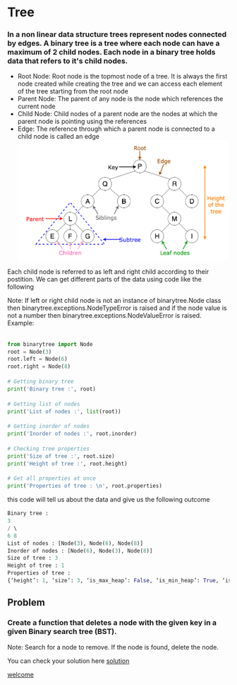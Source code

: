 # Tree

### In a non linear data structure trees represent nodes connected by edges. A binary tree is a tree where each node can have a maximum of 2 child nodes. Each node in a binary tree holds data that refers to it's child nodes. 
* Root Node: Root node is the topmost node of a tree. It is always the first node created while creating the tree and we can access each element of the tree starting from the root node
* Parent Node: The parent of any node is the node which references the current node
* Child Node: Child nodes of a parent node are the nodes at which the parent node is pointing using the references
* Edge: The reference through which a parent node is connected to a child node is called an edge
![guess_design](tree.png)

Each child node is referred to as left and right child according to their postition. We can get different parts of the data using code like the following

 Note: If left or right child node is not an instance of binarytree.Node class then binarytree.exceptions.NodeTypeError is raised and if the node value is not a number then binarytree.exceptions.NodeValueError is raised.
Example:
```python

from binarytree import Node
root = Node(3)
root.left = Node(6)
root.right = Node(8)
 
# Getting binary tree
print('Binary tree :', root)
 
# Getting list of nodes
print('List of nodes :', list(root))
 
# Getting inorder of nodes
print('Inorder of nodes :', root.inorder)
 
# Checking tree properties
print('Size of tree :', root.size)
print('Height of tree :', root.height)
 
# Get all properties at once
print('Properties of tree : \n', root.properties)
```
this code will tell us about the data and give us the following outcome
```python
Binary tree : 
3 
/ \ 
6 8
List of nodes : [Node(3), Node(6), Node(8)]
Inorder of nodes : [Node(6), Node(3), Node(8)]
Size of tree : 3
Height of tree : 1
Properties of tree : 
{‘height’: 1, ‘size’: 3, ‘is_max_heap’: False, ‘is_min_heap’: True, ‘is_perfect’: True, ‘is_strict’: True, ‘is_complete’: True, ‘leaf_count’: 2, ‘min_node_value’: 3, ‘max_node_value’: 8, ‘min_leaf_depth’: 1, ‘max_leaf_depth’: 1, ‘is_bst’: False, ‘is_balanced’: True, ‘is_symmetric’: False}
```
## Problem

### Create a function that deletes a node with the given key in a given Binary search tree (BST).

Note: Search for a node to remove. If the node is found, delete the node.

You can check your solution here [solution](Treesolution.py)

[welcome](0-Welcome.md)

